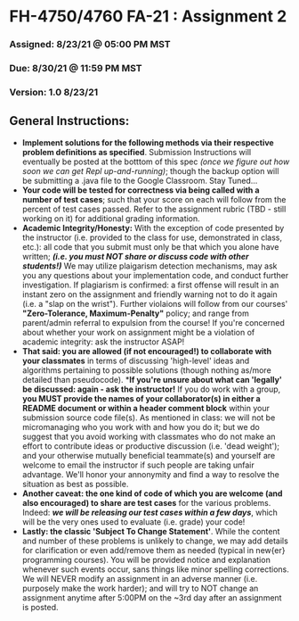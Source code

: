 # FH-4750/4760 FA-21 : Assignment 2

### Assigned: 8/23/21 @ 05:00 PM MST
### Due: 8/30/21 @ 11:59 PM MST
### Version: 1.0 8/23/21

## General Instructions:

* **Implement solutions for the following methods via their respective problem definitions as specified**. Submission Instructions will eventually be posted at the botttom of this spec *(once we figure out how soon we can get Repl up-and-running)*; though the backup option will be submitting a .java file to the Google Classroom. Stay Tuned...
* **Your code will be tested for correctness via being called with a number of test cases**; such that your score on each will follow from the percent of test cases passed. Refer to the assignment rubric (TBD - still working on it) for additional grading information. 
* **Academic Integrity/Honesty:** With the exception of code presented by the instructor (i.e. provided to the class for use, demonstrated in class, etc.): all code that you submit must only be that which you alone have written; ***(i.e. you must NOT share or discuss code with other students!)*** We may utilize plaigarism detection mechanisms, may ask you any questions about your implementation code, and conduct further investigation. If plagiarism is confirmed: a first offense will result in an instant zero on the assignment and friendly warning not to do it again (i.e. a "slap on the wrist"). Further violaions will follow from our courses' **"Zero-Tolerance, Maximum-Penalty"** policy; and range from parent/admin referral to expulsion from the course! If you're concerned about whether your work on assignment might be a violation of academic integrity: ask the instructor ASAP!
* **That said: you are allowed (if not encouraged!) to collaborate with your classmates** in terms of discussing 'high-level' ideas and algorithms pertaining to possible solutions (though nothing as/more detailed than pseudocode). ***If you're unsure about what can 'legally' be discussed: again - ask the instructor!** If you do work with a group, **you MUST provide the names of your collaborator(s) in either a README document or within a header comment block** within your submission source code file(s). As mentioned in class: we will not be micromanaging who you work with and how you do it; but we do suggest that you avoid working with classmates who do not make an effort to contribute ideas or productive discussion (i.e. 'dead weight'); and your otherwise mutually beneficial teammate(s) and yourself are welcome to email the instructor if such people are taking unfair advantage. We'll honor your annonymity and find a way to resolve the situation as best as possible.
* **Another caveat: the one kind of code of which you are welcome (and also encouraged) to share are test cases** for the various problems. Indeed: ***we will be releasing our test cases within a few days***, which will be the very ones used to evaluate (i.e. grade) your code!
* **Lastly: the classic 'Subject To Change Statement'**. While the content and number of these problems is unlikely to change, we may add details for clarification or even add/remove them as needed (typical in new{er} programming courses). You will be provided notice and explanation whenever such events occur, sans things like minor spelling corrections. We will NEVER modify an assignment in an adverse manner (i.e. purposely make the work harder); and will try to NOT change an assignment anytime after 5:00PM on the ~3rd day after an assignment is posted.
